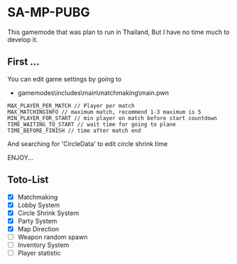 # SA-MP-PUBG
This gamemode that was plan to run in Thailand, But I have no time much to develop it.

## First ...

You can edit game settings by going to
- gamemodes\includes\main\matchmaking\main.pwn
```
MAX_PLAYER_PER_MATCH // Player per match
MAX_MATCHINGINFO // maximum match, recommend 1-3 maximum is 5
MIN_PLAYER_FOR_START // min player on match before start countdown
TIME_WAITING_TO_START // wait time for going to plane
TIME_BEFORE_FINISH // time after match end
```

And searching for 'CircleData' to edit circle shrink time

ENJOY...

## Toto-List
- [x] Matchmaking
- [x] Lobby System
- [x] Circle Shrink System
- [x] Party System
- [x] Map Direction
- [ ] Weapon random spawn
- [ ] Inventory System
- [ ] Player statistic
